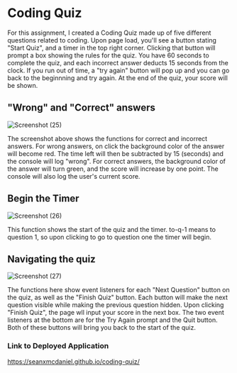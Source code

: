 # Coding Quiz

For this assignment, I created a Coding Quiz made up of five different questions related to coding. Upon page load, you'll see
a button stating "Start Quiz", and a timer in the top right corner. Clicking that button will prompt a box showing the 
rules for the quiz. You have 60 seconds to complete the quiz, and each incorrect answer deducts 15 seconds from the clock. If 
you run out of time, a "try again" button will pop up and you can go back to the beginnning and try again. At the end of the quiz,
your score will be shown. 

## "Wrong" and "Correct" answers

![Screenshot (25)](https://user-images.githubusercontent.com/102200863/166179011-d8a4c1c3-8a0c-49d2-b606-0a64ccab806d.png)

The screenshot above shows the functions for correct and incorrect answers. For wrong answers, on click the background color of the 
answer will become red. The time left will then be subtracted by 15 (seconds) and the console will log "wrong". For correct
answers, the background color of the answer will turn green, and the score will increase by one point. The console will also log the 
user's current score. 

## Begin the Timer

![Screenshot (26)](https://user-images.githubusercontent.com/102200863/166179189-2af94720-1fb1-4948-8b84-750202ab05ec.png)

This function shows the start of the quiz and the timer. to-q-1 means to question 1, so upon clicking to go to question one the 
timer will begin.

## Navigating the quiz

![Screenshot (27)](https://user-images.githubusercontent.com/102200863/166179308-4013e100-bf01-45de-be3e-df780c3eee1d.png)

The functions here show event listeners for each "Next Question" button on the quiz, as well as the "Finish Quiz" button. Each button
will make the next question visible while making the previous question hidden. Upon clicking "Finish Quiz", the page wll input your 
score in the next box. The two event listeners at the bottom are for the Try Again prompt and the Quit button. Both of these buttons 
will bring you back to the start of the quiz. 

### Link to Deployed Application
https://seanxmcdaniel.github.io/coding-quiz/
